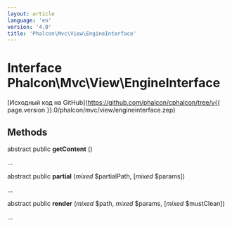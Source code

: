 ```yaml
---
layout: article
language: 'en'
version: '4.0'
title: 'Phalcon\Mvc\View\EngineInterface'
---
```

# Interface **Phalcon\Mvc\View\EngineInterface**

[Исходный код на GitHub](https://github.com/phalcon/cphalcon/tree/v{{ page.version }}.0/phalcon/mvc/view/engineinterface.zep)

## Methods

abstract public **getContent** ()

...

abstract public **partial** (*mixed* $partialPath, [*mixed* $params])

...

abstract public **render** (*mixed* $path, *mixed* $params, [*mixed* $mustClean])

...